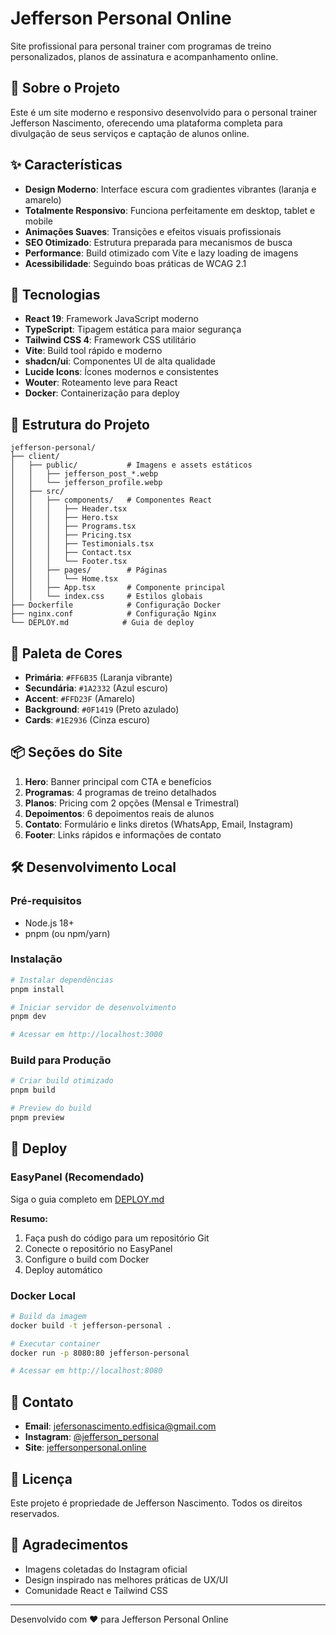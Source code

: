 # Jefferson Personal Online

Site profissional para personal trainer com programas de treino personalizados, planos de assinatura e acompanhamento online.

## 🎯 Sobre o Projeto

Este é um site moderno e responsivo desenvolvido para o personal trainer Jefferson Nascimento, oferecendo uma plataforma completa para divulgação de seus serviços e captação de alunos online.

## ✨ Características

- **Design Moderno**: Interface escura com gradientes vibrantes (laranja e amarelo)
- **Totalmente Responsivo**: Funciona perfeitamente em desktop, tablet e mobile
- **Animações Suaves**: Transições e efeitos visuais profissionais
- **SEO Otimizado**: Estrutura preparada para mecanismos de busca
- **Performance**: Build otimizado com Vite e lazy loading de imagens
- **Acessibilidade**: Seguindo boas práticas de WCAG 2.1

## 🚀 Tecnologias

- **React 19**: Framework JavaScript moderno
- **TypeScript**: Tipagem estática para maior segurança
- **Tailwind CSS 4**: Framework CSS utilitário
- **Vite**: Build tool rápido e moderno
- **shadcn/ui**: Componentes UI de alta qualidade
- **Lucide Icons**: Ícones modernos e consistentes
- **Wouter**: Roteamento leve para React
- **Docker**: Containerização para deploy

## 📁 Estrutura do Projeto

```
jefferson-personal/
├── client/
│   ├── public/           # Imagens e assets estáticos
│   │   ├── jefferson_post_*.webp
│   │   └── jefferson_profile.webp
│   ├── src/
│   │   ├── components/   # Componentes React
│   │   │   ├── Header.tsx
│   │   │   ├── Hero.tsx
│   │   │   ├── Programs.tsx
│   │   │   ├── Pricing.tsx
│   │   │   ├── Testimonials.tsx
│   │   │   ├── Contact.tsx
│   │   │   └── Footer.tsx
│   │   ├── pages/        # Páginas
│   │   │   └── Home.tsx
│   │   ├── App.tsx       # Componente principal
│   │   └── index.css     # Estilos globais
├── Dockerfile            # Configuração Docker
├── nginx.conf            # Configuração Nginx
└── DEPLOY.md            # Guia de deploy
```

## 🎨 Paleta de Cores

- **Primária**: `#FF6B35` (Laranja vibrante)
- **Secundária**: `#1A2332` (Azul escuro)
- **Accent**: `#FFD23F` (Amarelo)
- **Background**: `#0F1419` (Preto azulado)
- **Cards**: `#1E2936` (Cinza escuro)

## 📦 Seções do Site

1. **Hero**: Banner principal com CTA e benefícios
2. **Programas**: 4 programas de treino detalhados
3. **Planos**: Pricing com 2 opções (Mensal e Trimestral)
4. **Depoimentos**: 6 depoimentos reais de alunos
5. **Contato**: Formulário e links diretos (WhatsApp, Email, Instagram)
6. **Footer**: Links rápidos e informações de contato

## 🛠️ Desenvolvimento Local

### Pré-requisitos

- Node.js 18+
- pnpm (ou npm/yarn)

### Instalação

```bash
# Instalar dependências
pnpm install

# Iniciar servidor de desenvolvimento
pnpm dev

# Acessar em http://localhost:3000
```

### Build para Produção

```bash
# Criar build otimizado
pnpm build

# Preview do build
pnpm preview
```

## 🚢 Deploy

### EasyPanel (Recomendado)

Siga o guia completo em [DEPLOY.md](./DEPLOY.md)

**Resumo:**
1. Faça push do código para um repositório Git
2. Conecte o repositório no EasyPanel
3. Configure o build com Docker
4. Deploy automático

### Docker Local

```bash
# Build da imagem
docker build -t jefferson-personal .

# Executar container
docker run -p 8080:80 jefferson-personal

# Acessar em http://localhost:8080
```

## 📱 Contato

- **Email**: jefersonascimento.edfisica@gmail.com
- **Instagram**: [@jefferson_personal](https://www.instagram.com/jefferson_personal/)
- **Site**: [jeffersonpersonal.online](https://jeffersonpersonal.online)

## 📄 Licença

Este projeto é propriedade de Jefferson Nascimento. Todos os direitos reservados.

## 🙏 Agradecimentos

- Imagens coletadas do Instagram oficial
- Design inspirado nas melhores práticas de UX/UI
- Comunidade React e Tailwind CSS

---

Desenvolvido com ❤️ para Jefferson Personal Online

